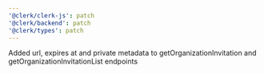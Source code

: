 ```yaml
---
'@clerk/clerk-js': patch
'@clerk/backend': patch
'@clerk/types': patch
---
```


Added url, expires at and private metadata to getOrganizationInvitation and getOrganizationInvitationList endpoints
